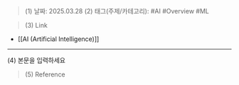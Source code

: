 >(1) 날짜: 2025.03.28
>(2) 태그(주제/카테고리): #AI #Overview #ML

>(3) Link
- [[AI (Artificial Intelligence)]]
---

(4) 본문을 입력하세요

>(5) Reference


